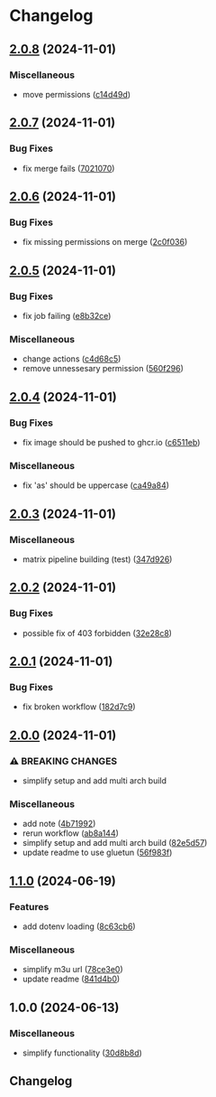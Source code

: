 # Changelog

## [2.0.8](https://github.com/segadora/iptv-proxy/compare/v2.0.7...v2.0.8) (2024-11-01)


### Miscellaneous

* move permissions ([c14d49d](https://github.com/segadora/iptv-proxy/commit/c14d49db14a9a09b9ae55b312a38af668c711a6c))

## [2.0.7](https://github.com/segadora/iptv-proxy/compare/v2.0.6...v2.0.7) (2024-11-01)


### Bug Fixes

* fix merge fails ([7021070](https://github.com/segadora/iptv-proxy/commit/70210706e21935b62399653bfd967fda53fef13d))

## [2.0.6](https://github.com/segadora/iptv-proxy/compare/v2.0.5...v2.0.6) (2024-11-01)


### Bug Fixes

* fix missing permissions on merge ([2c0f036](https://github.com/segadora/iptv-proxy/commit/2c0f036b1112996a3e349f6f031a7fff4f6527bf))

## [2.0.5](https://github.com/segadora/iptv-proxy/compare/v2.0.4...v2.0.5) (2024-11-01)


### Bug Fixes

* fix job failing ([e8b32ce](https://github.com/segadora/iptv-proxy/commit/e8b32ce46f69599f5d90ae8b525b23e6de8a7b73))


### Miscellaneous

* change actions ([c4d68c5](https://github.com/segadora/iptv-proxy/commit/c4d68c515efdc5eb769d5041b637f45602eb95b9))
* remove unnessesary permission ([560f296](https://github.com/segadora/iptv-proxy/commit/560f296413f0d11ed99cf6ddef5f6c992847154a))

## [2.0.4](https://github.com/segadora/iptv-proxy/compare/v2.0.3...v2.0.4) (2024-11-01)


### Bug Fixes

* fix image should be pushed to ghcr.io ([c6511eb](https://github.com/segadora/iptv-proxy/commit/c6511ebd3a420c569c6155f72ef7a319aca7ce3a))


### Miscellaneous

* fix 'as' should be uppercase ([ca49a84](https://github.com/segadora/iptv-proxy/commit/ca49a840123f3276dbba06800f261d95d55d051f))

## [2.0.3](https://github.com/segadora/iptv-proxy/compare/v2.0.2...v2.0.3) (2024-11-01)


### Miscellaneous

* matrix pipeline building (test) ([347d926](https://github.com/segadora/iptv-proxy/commit/347d92674a1650931381d0f0084eb0248068c60f))

## [2.0.2](https://github.com/segadora/iptv-proxy/compare/v2.0.1...v2.0.2) (2024-11-01)


### Bug Fixes

* possible fix of 403 forbidden ([32e28c8](https://github.com/segadora/iptv-proxy/commit/32e28c80a6dff4013d7cadb5aaf39781dfc227f7))

## [2.0.1](https://github.com/segadora/iptv-proxy/compare/v2.0.0...v2.0.1) (2024-11-01)


### Bug Fixes

* fix broken workflow ([182d7c9](https://github.com/segadora/iptv-proxy/commit/182d7c935afdebf0527933dd82636ad3c1716fbf))

## [2.0.0](https://github.com/segadora/iptv-proxy/compare/v1.1.0...v2.0.0) (2024-11-01)


### ⚠ BREAKING CHANGES

* simplify setup and add multi arch build

### Miscellaneous

* add note ([4b71992](https://github.com/segadora/iptv-proxy/commit/4b71992a4f3cbbed8fb3d7aaa450ba9b64fdacc7))
* rerun workflow ([ab8a144](https://github.com/segadora/iptv-proxy/commit/ab8a144e342a254311849f0499dea5ec784f664e))
* simplify setup and add multi arch build ([82e5d57](https://github.com/segadora/iptv-proxy/commit/82e5d5761be0766ff0fbf0eea4ebcacf6a2c79a5))
* update readme to use gluetun ([56f983f](https://github.com/segadora/iptv-proxy/commit/56f983fa37c6065ac0fbf3d4dc899a148b957d78))

## [1.1.0](https://github.com/segadora/iptv-proxy/compare/v1.0.0...v1.1.0) (2024-06-19)


### Features

* add dotenv loading ([8c63cb6](https://github.com/segadora/iptv-proxy/commit/8c63cb6ee7036e06eb61e61662c9687b059910fa))


### Miscellaneous

* simplify m3u url ([78ce3e0](https://github.com/segadora/iptv-proxy/commit/78ce3e02cd465e92b2949571adae3adb931d877f))
* update readme ([841d4b0](https://github.com/segadora/iptv-proxy/commit/841d4b0677cd62069362093e84f6b99a448f8c03))

## 1.0.0 (2024-06-13)


### Miscellaneous

* simplify functionality ([30d8b8d](https://github.com/segadora/iptv-proxy/commit/30d8b8dad65ac489b0a75cf86a6c9c8ed6f5c6dc))

## Changelog
